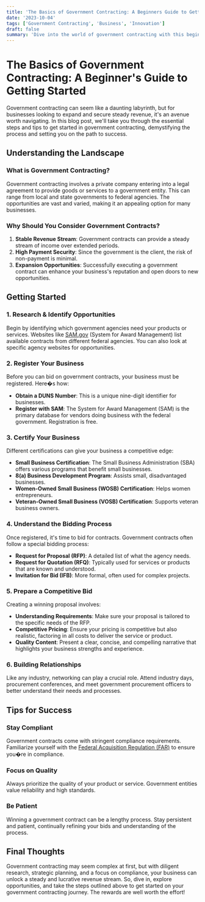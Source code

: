 ```yaml
---
title: 'The Basics of Government Contracting: A Beginners Guide to Getting Started'
date: '2023-10-04'
tags: ['Government Contracting', 'Business', 'Innovation']
draft: false
summary: 'Dive into the world of government contracting with this beginner-friendly guide that breaks down essential steps and tips for securing a government contract.'
---
```


# The Basics of Government Contracting: A Beginner's Guide to Getting Started

Government contracting can seem like a daunting labyrinth, but for businesses looking to expand and secure steady revenue, it's an avenue worth navigating. In this blog post, we'll take you through the essential steps and tips to get started in government contracting, demystifying the process and setting you on the path to success.

## Understanding the Landscape

### What is Government Contracting?

Government contracting involves a private company entering into a legal agreement to provide goods or services to a government entity. This can range from local and state governments to federal agencies. The opportunities are vast and varied, making it an appealing option for many businesses.

### Why Should You Consider Government Contracts?

1. **Stable Revenue Stream**: Government contracts can provide a steady stream of income over extended periods.
2. **High Payment Security**: Since the government is the client, the risk of non-payment is minimal.
3. **Expansion Opportunities**: Successfully executing a government contract can enhance your business's reputation and open doors to new opportunities.

## Getting Started

### 1. **Research & Identify Opportunities**

Begin by identifying which government agencies need your products or services. Websites like [SAM.gov](https://sam.gov) (System for Award Management) list available contracts from different federal agencies. You can also look at specific agency websites for opportunities.

### 2. **Register Your Business**

Before you can bid on government contracts, your business must be registered. Here�s how:

- **Obtain a DUNS Number**: This is a unique nine-digit identifier for businesses.
- **Register with SAM**: The System for Award Management (SAM) is the primary database for vendors doing business with the federal government. Registration is free.

### 3. **Certify Your Business**

Different certifications can give your business a competitive edge:

- **Small Business Certification**: The Small Business Administration (SBA) offers various programs that benefit small businesses.
- **8(a) Business Development Program**: Assists small, disadvantaged businesses.
- **Women-Owned Small Business (WOSB) Certification**: Helps women entrepreneurs.
- **Veteran-Owned Small Business (VOSB) Certification**: Supports veteran business owners.

### 4. **Understand the Bidding Process**

Once registered, it's time to bid for contracts. Government contracts often follow a special bidding process:

- **Request for Proposal (RFP)**: A detailed list of what the agency needs.
- **Request for Quotation (RFQ)**: Typically used for services or products that are known and understood.
- **Invitation for Bid (IFB)**: More formal, often used for complex projects.

### 5. **Prepare a Competitive Bid**

Creating a winning proposal involves:

- **Understanding Requirements**: Make sure your proposal is tailored to the specific needs of the RFP.
- **Competitive Pricing**: Ensure your pricing is competitive but also realistic, factoring in all costs to deliver the service or product.
- **Quality Content**: Present a clear, concise, and compelling narrative that highlights your business strengths and experience.

### 6. **Building Relationships**

Like any industry, networking can play a crucial role. Attend industry days, procurement conferences, and meet government procurement officers to better understand their needs and processes.

## Tips for Success

### **Stay Compliant**

Government contracts come with stringent compliance requirements. Familiarize yourself with the [Federal Acquisition Regulation (FAR)](https://www.acquisition.gov/far/) to ensure you�re in compliance.

### **Focus on Quality**

Always prioritize the quality of your product or service. Government entities value reliability and high standards.

### **Be Patient**

Winning a government contract can be a lengthy process. Stay persistent and patient, continually refining your bids and understanding of the process.

## Final Thoughts

Government contracting may seem complex at first, but with diligent research, strategic planning, and a focus on compliance, your business can unlock a steady and lucrative revenue stream. So, dive in, explore opportunities, and take the steps outlined above to get started on your government contracting journey. The rewards are well worth the effort!